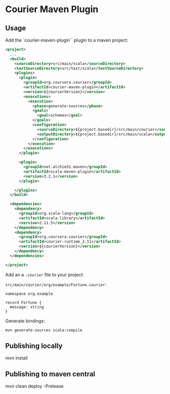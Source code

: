Courier Maven Plugin
====================

Usage
------

Add the `courier-maven-plugin`` plugin to a maven project:

```xml
<project>
  ...
  <build>
    <sourceDirectory>src/main/scala</sourceDirectory>
    <testSourceDirectory>src/test/scala</testSourceDirectory>
    <plugins>
      <plugin>
        <groupId>org.coursera.courier</groupId>
        <artifactId>courier-maven-plugin</artifactId>
        <version>${courierVersion}</version>
        <executions>
          <execution>
            <phase>generate-sources</phase>
            <goals>
              <goal>schemas</goal>
            </goals>
            <configuration>
              <sourceDirectory>${project.basedir}/src/main/courier</sourceDirectory>
              <outputDirectory>${project.basedir}/src/main/scala</outputDirectory>
            </configuration>
          </execution>
        </executions>
      </plugin>

      <plugin>
        <groupId>net.alchim31.maven</groupId>
        <artifactId>scala-maven-plugin</artifactId>
        <version>3.2.1</version>
      </plugin>

    </plugins>
  </build>

  <dependencies>
    <dependency>
      <groupId>org.scala-lang</groupId>
      <artifactId>scala-library</artifactId>
      <version>2.11.5</version>
    </dependency>
    <dependency>
      <groupId>org.coursera.courier</groupId>
      <artifactId>courier-runtime_2.11</artifactId>
      <version>${courierVersion}</version>
    </dependency>
  </dependencies>

</project>
```

Add an a `.courier` file to your project:

`src/main/courier/org/example/Fortune.courier`:

```
namespace org.example

record Fortune {
  message: string
}
```

Generate bindings:

```sh
mvn generate-sources scala:compile
```

Publishing locally
------------------

mvn install

Publishing to maven central
---------------------------

mvn clean deploy -Prelease
